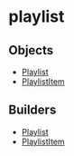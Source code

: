 # <span class="badge package-core"></span> playlist

## Objects

 * <span class="badge object-type-class"></span> [Playlist](./object-Playlist.md)
 * <span class="badge object-type-class"></span> [PlaylistItem](./object-PlaylistItem.md)
## Builders

 * <span class="badge builder"></span> [Playlist](./builder-Playlist.md)
 * <span class="badge builder"></span> [PlaylistItem](./builder-PlaylistItem.md)
